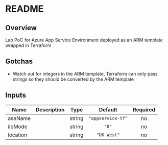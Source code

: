 # README

## Overview

Lab PoC for Azure App Service Environment deployed as an ARM template wrapped in Terraform

## Gotchas

- Watch out for integers in the ARM template, Terraform can only pass strings so they should be converted by the ARM template

<!-- BEGINNING OF PRE-COMMIT-TERRAFORM DOCS HOOK -->

## Inputs

| Name     | Description |  Type  |      Default      | Required |
| -------- | ----------- | :----: | :---------------: | :------: |
| aseName  |             | string | `"appservice-tf"` |    no    |
| ilbMode  |             | string |       `"0"`       |    no    |
| location |             | string |    `"UK West"`    |    no    |

<!-- END OF PRE-COMMIT-TERRAFORM DOCS HOOK -->
